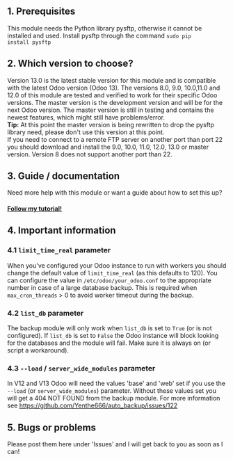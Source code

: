 ## 1. Prerequisites
This module needs the Python library pysftp, otherwise it cannot be installed and used. Install pysftp through the command <code>sudo pip install pysftp</code>

## 2. Which version to choose?
Version 13.0 is the latest stable version for this module and is compatible with the latest Odoo version (Odoo 13).
The versions 8.0, 9.0, 10.0,11.0 and 12.0 of this module are tested and verified to work for their specific Odoo versions. The master version is the development version and will be for the next Odoo version.
The master version is still in testing and contains the newest features, which might still have problems/error.<br/>
<b>Tip:</b> At this point the master version is being rewritten to drop the pysftp library need, please don't use this version at this point.<br/>
If you need to connect to a remote FTP server on another port than port 22 you should download and install the 9.0, 10.0, 11.0, 12.0, 13.0 or master version. Version 8 does not support another port than 22.

## 3. Guide / documentation
Need more help with this module or want a guide about how to set this up? <h4><a href="http://www.odoo.yenthevg.com/automated-backups-in-odoo/" target="_Blank">Follow my tutorial!</a></h4>

## 4. Important information
### 4.1 `limit_time_real` parameter
When you've configured your Odoo instance to run with workers you should change the default value of `limit_time_real` (as this defaults to 120). You can configure the value in `/etc/odoo/your_odoo.conf` to the appropriate number in case of a large database backup. This is required when `max_cron_threads` > 0 to avoid worker timeout during the backup.

### 4.2 `list_db` parameter
The backup module will only work when `list_db` is set to `True` (or is not configured). If `list_db` is set to `False` the Odoo instance will block looking for the databases and the module will fail. Make sure it is always on (or script a workaround).

### 4.3 `--load` / `server_wide_modules` parameter
In V12 and V13 Odoo will need the values 'base' and 'web' set if you use the `--load` (or `server_wide_modules`) parameter. Without these values set you will get a 404 NOT FOUND from the backup module.
For more information see https://github.com/Yenthe666/auto_backup/issues/122

## 5. Bugs or problems
Please post them here under 'Issues' and I will get back to you as soon as I can!
